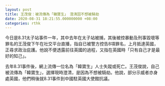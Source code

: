 ```yaml
---
layout: post
title: 王茂俊：被流傳為「韓寶生」　澄清因不想被騎劫
date: 2020-08-31 18:21:55.000000000 +08:00
categories: rthk
---
```


今日是8.31太子站事件一年，其中去年在太子站被捕，其後被控暴動及刑事毀壞等罪名的王茂俊下午在社交平台直播，指自已被警方控告8項罪名，上月抵達英國，正尋求政治庇護。他說不便透露前往英國的過程，又指在英國時「只有自己才是最好的知己」。

去年8.31事件後，網上流傳一位名為「韓寶生」人士失蹤或死亡。王茂俊說，自己被流傳為「韓寶生」，選擇現時澄清，是因為不想被騎劫。他說，部分示威者亦身處英國，他們稍後就8.31事件到中國駐英國大使館抗議。
